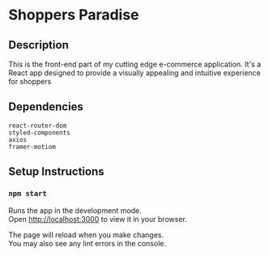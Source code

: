 # Shoppers Paradise

## Description 
This is the front-end part of my cutting edge e-commerce application. It's a React app designed to provide a visually appealing and intuitive experience for shoppers

## Dependencies
    react-router-dom
    styled-components
    axios
    framer-motiom

## Setup Instructions

### `npm start`

Runs the app in the development mode.\
Open [http://localhost:3000](http://localhost:3000) to view it in your browser.

The page will reload when you make changes.\
You may also see any lint errors in the console.




